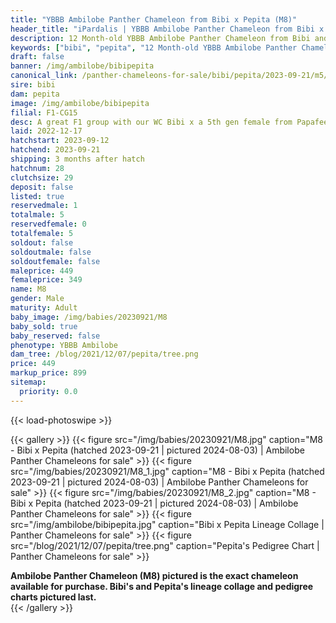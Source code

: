 ```yaml
---
title: "YBBB Ambilobe Panther Chameleon from Bibi x Pepita (M8)"
header_title: "iPardalis | YBBB Ambilobe Panther Chameleon from Bibi x Pepita | M8"
description: 12 Month-old YBBB Ambilobe Panther Chameleon from Bibi and Pepita. A great F1 group with our WC Bibi x a 5th gen female from Papafee x Coco.NA We've included sire and dam dendrograms if available, but you can view our Bibi or Pepita breeder pages for more information.
keywords: ["bibi", "pepita", "12 Month-old YBBB Ambilobe Panther Chameleon", "baby chameleons for sale", "buy panther chameleon", "panther for sale", "ambilobe panther chameleons for sale", "ambilobe panther chameleon for sale"]
draft: false
banner: /img/ambilobe/bibipepita
canonical_link: /panther-chameleons-for-sale/bibi/pepita/2023-09-21/m5/
sire: bibi
dam: pepita
image: /img/ambilobe/bibipepita
filial: F1-CG15
desc: A great F1 group with our WC Bibi x a 5th gen female from Papafee x Coco.
laid: 2022-12-17
hatchstart: 2023-09-12
hatchend: 2023-09-21
shipping: 3 months after hatch
hatchnum: 28
clutchsize: 29
deposit: false
listed: true
reservedmale: 1
totalmale: 5
reservedfemale: 0
totalfemale: 5
soldout: false
soldoutmale: false
soldoutfemale: false
maleprice: 449
femaleprice: 349
name: M8
gender: Male
maturity: Adult
baby_image: /img/babies/20230921/M8
baby_sold: true
baby_reserved: false
phenotype: YBBB Ambilobe
dam_tree: /blog/2021/12/07/pepita/tree.png
price: 449
markup_price: 899
sitemap: 
  priority: 0.0
---
```


{{< load-photoswipe >}}

{{< gallery >}}
  {{< figure src="/img/babies/20230921/M8.jpg" caption="M8 - Bibi x Pepita (hatched 2023-09-21 | pictured 2024-08-03) | Ambilobe Panther Chameleons for sale" >}}
  {{< figure src="/img/babies/20230921/M8_1.jpg" caption="M8 - Bibi x Pepita (hatched 2023-09-21 | pictured 2024-08-03) | Ambilobe Panther Chameleons for sale" >}}
  {{< figure src="/img/babies/20230921/M8_2.jpg" caption="M8 - Bibi x Pepita (hatched 2023-09-21 | pictured 2024-08-03) | Ambilobe Panther Chameleons for sale" >}}
  {{< figure src="/img/ambilobe/bibipepita.jpg" caption="Bibi x Pepita Lineage Collage | Panther Chameleons for sale" >}}
  {{< figure src="/blog/2021/12/07/pepita/tree.png" caption="Pepita's Pedigree Chart | Panther Chameleons for sale" >}}
  <figcaption itemprop="description"><strong>Ambilobe Panther Chameleon (M8) pictured is the exact chameleon available for purchase. Bibi's and Pepita's lineage collage and pedigree charts pictured last.</strong></figcaption>
{{< /gallery >}}
